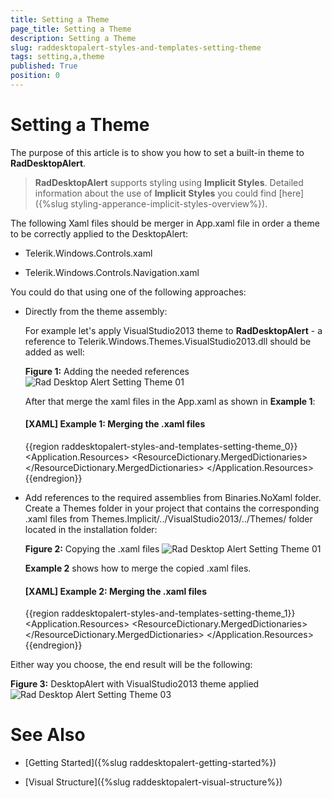 ```yaml
---
title: Setting a Theme
page_title: Setting a Theme
description: Setting a Theme
slug: raddesktopalert-styles-and-templates-setting-theme
tags: setting,a,theme
published: True
position: 0
---
```


# Setting a Theme

The purpose of this article is to show you how to set a built-in theme to __RadDesktopAlert__.

>__RadDesktopAlert__ supports styling using __Implicit Styles__. Detailed information about the use of __Implicit Styles__ you could find [here]({%slug styling-apperance-implicit-styles-overview%}).

The following Xaml files should be merger in App.xaml file in order a theme to be correctly applied to the DesktopAlert:

* Telerik.Windows.Controls.xaml

* Telerik.Windows.Controls.Navigation.xaml

You could do that using one of the following approaches:

* Directly from the theme assembly: 

	For example let's apply VisualStudio2013 theme to __RadDesktopAlert__ - a reference to Telerik.Windows.Themes.VisualStudio2013.dll should be added as well:
	
	__Figure 1:__ Adding the needed references	
	![Rad Desktop Alert Setting Theme 01](images/RadDesktopAlert_Setting_Theme_01.png)
	
	After that merge the xaml files in the App.xaml as shown in __Example 1__:
	
	#### __[XAML] Example 1: Merging the .xaml files__

	{{region raddesktopalert-styles-and-templates-setting-theme_0}}
		 <Application.Resources>
			<ResourceDictionary>
				<ResourceDictionary.MergedDictionaries>
					<ResourceDictionary Source="/Telerik.Windows.Themes.VisualStudio2013;component/Themes/Telerik.Windows.Controls.xaml" />
					<ResourceDictionary Source="/Telerik.Windows.Themes.VisualStudio2013;component/Themes/Telerik.Windows.Controls.Navigation.xaml" />
				</ResourceDictionary.MergedDictionaries>
			</ResourceDictionary>
		</Application.Resources>
	{{endregion}}
	
* Add references to the required assemblies from Binaries.NoXaml folder. Create a Themes folder in your project that contains the corresponding .xaml files from Themes.Implicit/../VisualStudio2013/../Themes/ folder located in the installation folder:

	__Figure 2:__ Copying the .xaml files
	![Rad Desktop Alert Setting Theme 01](images/RadDesktopAlert_Setting_Theme_02.png)
	
	__Example 2__ shows how to merge the copied .xaml files.            

	#### __[XAML] Example 2: Merging the .xaml files__

	{{region raddesktopalert-styles-and-templates-setting-theme_1}}
		<Application.Resources>
			<ResourceDictionary>
				<ResourceDictionary.MergedDictionaries>
					<ResourceDictionary Source="Themes/Telerik.Windows.Controls.xaml" />
					<ResourceDictionary Source="Themes/Telerik.Windows.Controls.Navigation.xaml" />
				</ResourceDictionary.MergedDictionaries>
			</ResourceDictionary>
		</Application.Resources>
	{{endregion}}
	
Either way you choose, the end result will be the following:

__Figure 3:__ DesktopAlert with VisualStudio2013 theme applied
![Rad Desktop Alert Setting Theme 03](images/RadDesktopAlert_Setting_Theme_03.png)

# See Also

 * [Getting Started]({%slug raddesktopalert-getting-started%})

 * [Visual Structure]({%slug raddesktopalert-visual-structure%})